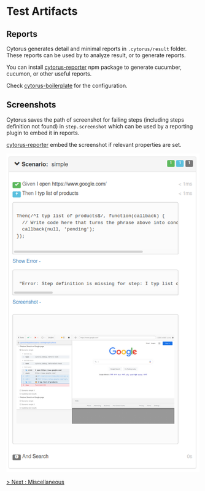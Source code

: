# Test Artifacts

## Reports

Cytorus generates detail and minimal reports in `.cytorus/result` folder. These reports can be used by to analyze result, or to generate reports.

You can install [cytorus-reporter](https://github.com/NaturalIntelligence/cytorus-reporter/) npm package to generate cucumber, cucumon, or other useful reports.

Check [cytorus-boilerplate](https://github.com/NaturalIntelligence/cytorus-boilerplate) for the configuration.

## Screenshots

Cytorus saves the path of screenshot for failing steps (including steps definition not found) in `step.screenshot` which can be used by a reporting plugin to embed it in reports.

[cytorus-reporter](https://github.com/NaturalIntelligence/cytorus-reporter/) embed the screenshot if relevant properties are set.

![report-screenshot](imgs/report-screenshot.png)

[> Next : Miscellaneous](./10.Miscellaneous.md)